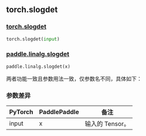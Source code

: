 ## torch.slogdet
### [torch.slogdet](https://pytorch.org/docs/stable/generated/torch.slogdet.html?highlight=slogdet#torch.slogdet)

```python
torch.slogdet(input)
```

### [paddle.linalg.slogdet](https://www.paddlepaddle.org.cn/documentation/docs/zh/api/paddle/linalg/slogdet_cn.html#slogdet)

```python
paddle.linalg.slogdet(x)
```

两者功能一致且参数用法一致，仅参数名不同，具体如下：
### 参数差异
| PyTorch       | PaddlePaddle | 备注                                                   |
| ------------- | ------------ | ------------------------------------------------------ |
| input         | x            | 输入的 Tensor。                   |
